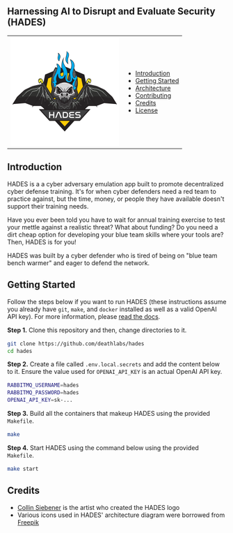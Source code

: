 ## Harnessing AI to Disrupt and Evaluate Security (HADES)
<table>
  <tr>
    <td rowspan="3" align="center" valign="middle">
      <img src="hades.svg" width="250" height="250" alt="HADES Logo" />
    </td>
    <td>
      <ul>
        <li><a href="#introduction">Introduction</a></li>
        <li><a href="#getting-started">Getting Started</a></li>
        <li><a href="docs/architecture/README.md">Architecture</a></li>
        <li><a href="docs/contributing/README.md">Contributing</a></li>
        <li><a href="#credits">Credits</a></li>
        <li><a href="LICENSE">License</a></li>
      </ul>
    </td>
  </tr>
</table>

## Introduction
HADES is a a cyber adversary emulation app built to promote decentralized cyber defense training. It's for when cyber defenders need a red team to practice against, but the time, money, or people they have available doesn't support their training needs. 

Have you ever been told you have to wait for annual training exercise to test your mettle against a realistic threat? What about funding? Do you need a dirt cheap option for developing your blue team skills where your tools are? Then, HADES is for you! 

HADES was built by a cyber defender who is tired of being on "blue team bench warmer" and eager to defend the network.

## Getting Started
Follow the steps below if you want to run HADES (these instructions assume you already have `git`, `make`, and `docker` installed as well as a valid OpenAI API key). For more information, please [read the docs](docs/README.md).

**Step 1.** Clone this repository and then, change directories to it.
```bash
git clone https://github.com/deathlabs/hades
cd hades
```

**Step 2.** Create a file called `.env.local.secrets` and add the content below to it. Ensure the value used for `OPENAI_API_KEY` is an actual OpenAI API key.
```bash
RABBITMQ_USERNAME=hades
RABBITMQ_PASSWORD=hades
OPENAI_API_KEY=sk-...
``` 

**Step 3.** Build all the containers that makeup HADES using the provided `Makefile`.  
```bash
make
```

**Step 4.** Start HADES using the command below using the provided `Makefile`.
```bash
make start
```

## Credits
* [Collin Siebener](https://collinsiebener.com) is the artist who created the HADES logo
* Various icons used in HADES' architecture diagram were borrowed from [Freepik](https://www.freepik.com/)
